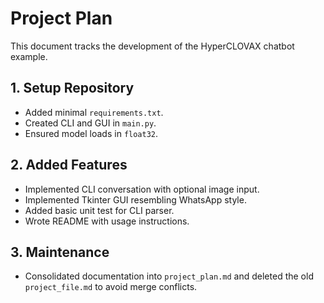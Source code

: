 # Project Plan


This document tracks the development of the HyperCLOVAX chatbot example.

## 1. Setup Repository
* Added minimal `requirements.txt`.
* Created CLI and GUI in `main.py`.
* Ensured model loads in `float32`.

## 2. Added Features
* Implemented CLI conversation with optional image input.
* Implemented Tkinter GUI resembling WhatsApp style.
* Added basic unit test for CLI parser.
* Wrote README with usage instructions.

## 3. Maintenance
* Consolidated documentation into `project_plan.md` and deleted the old
  `project_file.md` to avoid merge conflicts.
